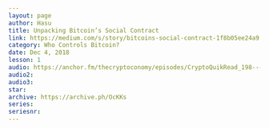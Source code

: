 ```yaml
---
layout: page
author: Hasu
title: Unpacking Bitcoin’s Social Contract
link: https://medium.com/s/story/bitcoins-social-contract-1f8b05ee24a9
category: Who Controls Bitcoin?
date: Dec 4, 2018
lesson: 1
audio: https://anchor.fm/thecryptoconomy/episodes/CryptoQuikRead_198---Unpacking-Bitcoins-Social-Contract-Hasu-e2oct5/a-a7k54h
audio2: 
audio3: 
star: 
archive: https://archive.ph/OcKKs
series: 
seriesnr: 
---
```

